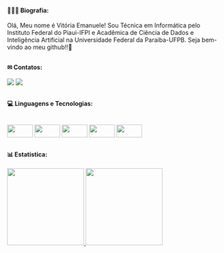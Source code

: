 #### 👩🏻‍💻 Biografia:

Olá, Meu nome é Vitória Emanuele! Sou Técnica em Informática pelo Instituto Federal do Piaui-IFPI e Acadêmica de Ciência de Dados e Inteligência Artificial na Universidade Federal da Paraiba-UFPB. Seja bem-vindo ao meu github!!🤗 

##

#### ✉ Contatos:


<div>
   <a href="https://www.linkedin.com/in/vit%C3%B3ria-emanuele/" target="_blank"><img src="https://img.shields.io/badge/LinkedIn-0077B5?style=for-the-badge&logo=linkedin&logoColor=white"></a>
   <a href="mailto:vitoriaemanueledesousa@gmail.com" target="_blank"><img src="https://img.shields.io/badge/Gmail-D14836?style=for-the-badge&logo=gmail&logoColor=white"></a>

##

#### 💻 Linguagens e Tecnologias:

</div>

<div style="display: inline_block"><br> 
  <img align="center" height="30" width="60" src="https://cdn.jsdelivr.net/gh/devicons/devicon@latest/icons/c/c-plain.svg">
  <img align="center" height="30" width="60" src="https://cdn.jsdelivr.net/gh/devicons/devicon@latest/icons/cplusplus/cplusplus-plain.svg">
  <img align="center" height="30" width="60" src="https://cdn.jsdelivr.net/gh/devicons/devicon@latest/icons/python/python-original.svg">
  <img align="center" height="30" width="60" src="https://cdn.jsdelivr.net/gh/devicons/devicon@latest/icons/azuresqldatabase/azuresqldatabase-original.svg">
    <img align="center" height="30" width="60" src="https://cdn.jsdelivr.net/gh/devicons/devicon@latest/icons/jupyter/jupyter-original-wordmark.svg">

  
</div>

##

#### 📊 Estatistica: 

<div>
  <a href="https://github.com/Vitoria-Emanuele">
  <img height="180em" src="https://github-readme-stats.vercel.app/api?username=Vitoria-Emanuele&show_icons=true&theme=dark&include_all_commits=true&count_private=true"/>
  <img height="180em" src="https://github-readme-stats.vercel.app/api/top-langs/?username=Vitoria-Emanuele&layout=compact&langs_count=16&theme=dark"/>
</div>
    
##

